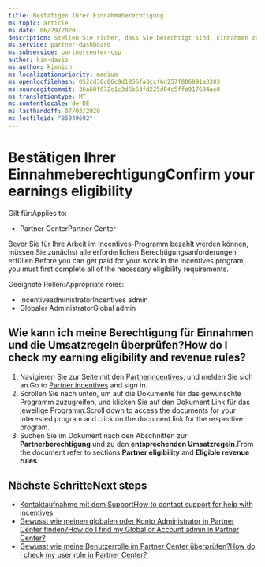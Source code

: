 ```yaml
---
title: Bestätigen Ihrer Einnahmeberechtigung
ms.topic: article
ms.date: 06/29/2020
description: Stellen Sie sicher, dass Sie berechtigt sind, Einnahmen zu erstellen und unter dem Programm "Incentives" bezahlt zu werden.
ms.service: partner-dashboard
ms.subservice: partnercenter-csp
author: kim-davis
ms.author: kimnich
ms.localizationpriority: medium
ms.openlocfilehash: 052cd36c06c9d1856fa3ccf6d257f806891a3303
ms.sourcegitcommit: 36a60f672c1c3d6b63fd225d04c5ffa917694ae0
ms.translationtype: MT
ms.contentlocale: de-DE
ms.lasthandoff: 07/03/2020
ms.locfileid: "85949692"
---
```

# <a name="confirm-your-earnings-eligibility"></a><span data-ttu-id="34137-103">Bestätigen Ihrer Einnahmeberechtigung</span><span class="sxs-lookup"><span data-stu-id="34137-103">Confirm your earnings eligibility</span></span>

<span data-ttu-id="34137-104">Gilt für:</span><span class="sxs-lookup"><span data-stu-id="34137-104">Applies to:</span></span>

- <span data-ttu-id="34137-105">Partner Center</span><span class="sxs-lookup"><span data-stu-id="34137-105">Partner Center</span></span>

<span data-ttu-id="34137-106">Bevor Sie für Ihre Arbeit im Incentives-Programm bezahlt werden können, müssen Sie zunächst alle erforderlichen Berechtigungsanforderungen erfüllen.</span><span class="sxs-lookup"><span data-stu-id="34137-106">Before you can get paid for your work in the incentives program, you must first complete all of the necessary eligibility requirements.</span></span>

<span data-ttu-id="34137-107">Geeignete Rollen:</span><span class="sxs-lookup"><span data-stu-id="34137-107">Appropriate roles:</span></span>

- <span data-ttu-id="34137-108">Incentiveadministrator</span><span class="sxs-lookup"><span data-stu-id="34137-108">Incentives admin</span></span>
- <span data-ttu-id="34137-109">Globaler Administrator</span><span class="sxs-lookup"><span data-stu-id="34137-109">Global admin</span></span>

## <a name="how-do-i-check-my-earning-eligibility-and-revenue-rules"></a><span data-ttu-id="34137-110">Wie kann ich meine Berechtigung für Einnahmen und die Umsatzregeln überprüfen?</span><span class="sxs-lookup"><span data-stu-id="34137-110">How do I check my earning eligibility and revenue rules?</span></span>

1. <span data-ttu-id="34137-111">Navigieren Sie zur Seite mit den [Partnerincentives](https://partner.microsoft.com/membership/partner-incentives), und melden Sie sich an.</span><span class="sxs-lookup"><span data-stu-id="34137-111">Go to [Partner incentives](https://partner.microsoft.com/membership/partner-incentives) and sign in.</span></span>
2. <span data-ttu-id="34137-112">Scrollen Sie nach unten, um auf die Dokumente für das gewünschte Programm zuzugreifen, und klicken Sie auf den Dokument Link für das jeweilige Programm.</span><span class="sxs-lookup"><span data-stu-id="34137-112">Scroll down to access the documents for your interested program and click on the document link for the respective program.</span></span>
3. <span data-ttu-id="34137-113">Suchen Sie im Dokument nach den Abschnitten zur **Partnerberechtigung** und zu den **entsprechenden Umsatzregeln**.</span><span class="sxs-lookup"><span data-stu-id="34137-113">From the document refer to sections **Partner eligibility** and **Eligible revenue rules**.</span></span>

## <a name="next-steps"></a><span data-ttu-id="34137-114">Nächste Schritte</span><span class="sxs-lookup"><span data-stu-id="34137-114">Next steps</span></span>

- [<span data-ttu-id="34137-115">Kontaktaufnahme mit dem Support</span><span class="sxs-lookup"><span data-stu-id="34137-115">How to contact support for help with incentives</span></span>](https://support.microsoft.com/help/4014850)
- [<span data-ttu-id="34137-116">Gewusst wie meinen globalen oder Konto Administrator in Partner Center finden?</span><span class="sxs-lookup"><span data-stu-id="34137-116">How do I find my Global or Account admin in Partner Center?</span></span>](https://support.microsoft.com/help/4534519)
- [<span data-ttu-id="34137-117">Gewusst wie meine Benutzerrolle im Partner Center überprüfen?</span><span class="sxs-lookup"><span data-stu-id="34137-117">How do I check my user role in Partner Center?</span></span>](https://support.microsoft.com/help/4534700)
